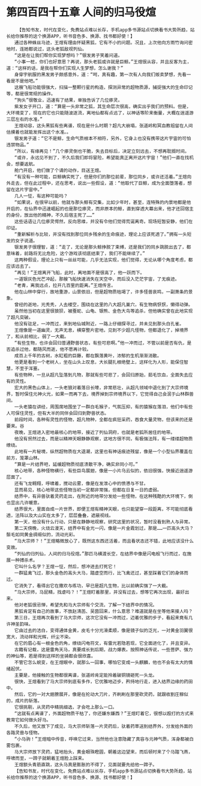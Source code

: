 # 第四百四十五章 人间的归马役煊
        【告知书友，时代在变化，免费站点难以长存，手机app多书源站点切换看书大势所趋，站长给你推荐的这个换源APP，听书音色多、换源、找书都好使！】
       通过各种蛛丝马迹，王煊有理由怀疑黑狐，它有不小的问题。况且，上次他向方雨竹询问密地时，连她都说过，这头老狐敌视列仙。
       “这是在让我们帮你实现梦想吗？”银发男子笑着问道。
       “小事一桩，你们也好意思？再说，那头老狐或许就是巨鲸。”王煊很从容，并且反客为主，道：“这样的话，是我在帮你们实现人生梦想，怎么谢我？”
       身穿宇航服的黑发男子颇感意外，道：“呵，真有趣，第一次有人向我们贩卖梦想，先看一看是不是他吧。”
       这艘飞船功能很强大，扫描一整颗行星的构造，探测异常的超物质源，捕捉强大的生命印记等，都是很常规的操作。
       “狗头”很敬业，迅速有了结果，单独告诉了几位瘆灵。
       紫发女子开口，道：“算是一头非常之狐，其生命层次很高，确实出乎我们的预料。但是，大环境变了，现在的它也只能随波逐流，离地仙都有点远了，以神话等阶来衡量，大概在逍遥游三层左右的水准。”
       王煊动容，这头黑狐有些离谱，现在是什么时期？超凡大崩塌，张道岭和冥血教祖留在人间估摸着也就能发挥出这个水准。。
       银发男子道：“它不是鲸，生命气质根本不相符，另外，它身上也没有携带这片宇宙的可怕违禁物品。”
       “所以，有缘再见！”几个瘆灵倒也干脆，失去目标后，决定立刻远去，不想再耽搁时间。
       “或许，永远见不到了，不久后我们即将冒险，希望能真正离开这片宇宙！”他们一直在找机会，想要返航。
       舱门开启，他们做了个请的动作，目送王煊。
       “有没有一种可能，巨鲸确实死了，但是你们的那位前辈，那位同乡，或许还活着。”王煊向外走去，但在此过程中，还在思考，说出一些假设，道：“他取代了巨鲸，成为全面堕落者，想留在这片宇宙中。”
       几人一怔，有这种可能吗？
       “如果说，在很早以前，他就与那头鲸有交集，比如少年时，甚至，连特殊的内景地都是他开启的，在仙界中迅速崛起的也是那位瘆灵，而非原本的鲸，直到穿透大幕出来，他才还回宿主的身份，放出他的精神，不久后宿主死了……”
       这些话语让几位瘆灵愕然，反向思维，并没有令他们觉得荒诞离奇。现场短暂安静，他们在印证。
       “重新解析与比较，并没有找到那位同乡残余的生命痕迹，理论上应该死透了。”拥有一头短发的女子说道。
       银发男子很理智，道：“走了，无论是那头鲸挣脱了束缚，还是我们的同乡跳脱出去了，都意味着，前路将无比危险，这个游戏该彻底结束了，我们不能继续了。”
       这两种假设，理论上只有一丝丝可能，几乎无法实现，他们觉得，无论从哪个角度考虑，都应该远去了。
       “再见！”王煊离开飞船，此时，离地面不是很高了，他一跃而下。
       一道银灰色光芒冲起，那艘飞船快速消失在天空中，而后没入茫茫宇宙，了无痕迹。
       “老青，离我远点，拉开几百里的距离。”王煊传言。
       他在山林中穿行，故地重游，山景依旧，但是超物质枯竭了，许多怪兽哀鸣，一副萧条的景象。
       曾经的逝地，光秃秃，人去楼空，围绕在这里的八大超凡巢穴，有生物病恹恹，懒得动弹。
       虽然他当初在这里很狼狈，被蚕蛇、山龟、银熊、金色大鸟等追杀，但他确实曾在此地实现了超凡突破。
       他没有驻足，一冲而过，来到地仙城附近，一路上仔细探寻过，并未见到那头白孔雀。
       王煊像是一道幽灵，无声无息，横穿整片密地，见到不少超凡怪物，但都退化了，掉境界了，和从前相比，弱了一大截。
       “有些生物，也许会回归普通野兽状态，有些可悲啊。”他一冲而过，不管以前是否有仇，是否追杀过他，都随风而逝，他不愿再计较。
       成百上千年的古树，水缸粗的巨藤，都在飘落黄叶，浓郁的生机渐渐消散。
       他更是看到一个老树人，坐在山头上叹息，大长腿扎根绝壁上，这样化为人形，能保住智慧，不至于浑噩。
       有些物种，一旦从超凡坠落到凡物，那就有些可悲了，会回归原始，茹毛饮血，全面失去应有的灵性。
       宏大的黑色山体上，一头老狼对着落日长嚎，非常悲壮，从超凡领域中退化到了大宗师境界，暂时保住元神火光，如果一而再下去，境界掉到宗师境界以下，它觉得自己会泯于山林群兽间。
       一头老猿在讲经，周围席地围坐了一群白毛猴子，气氛压抑，有的猿猴在落泪，他们中有些人可保住灵性，但有大半的同伴会回归到野兽状态。
       前段时间，各种有灵性的怪物，超凡物种，全都在疯狂采药，吞食大量灵物，但该来的还是要来。谷
       夜晚，王煊进入密地最核心的地带，接近了列仙洞府，也就是老狐所居住的地带。
       他没有贸然过去，而是以精神天眼静静观察，这地方很不同，有极强法阵，有一缕缕超物质缭绕。
       此地有一片秘境，纵然超物质在大退潮，这里也有神话痕迹残留，像是一个小型仙界覆盖在前方，笼罩山林。
       “算是一片结界吧，延缓超物质彻底溃散干净，确实非同小可。”
       核心地带，各种怪物横行，有些巨鸟展翅，像是一小片乌云似的，依旧很强，快接近逍遥游层面了。
       还有飞龙翱翔，呼啸着，搅动云雾，像是在发泄心中的愤懑与不甘。
       显而易见，核心地带这些怪物当初一定都非常强，但都在日复一日的虚弱。
       结界中，有异兽驮着灵药走出，在附近的地带分发给一些怪物，在这种残酷的大环境下，倒也显出几许暖意。
       结界很大，里面自成一片世界，即便王煊有精神天眼，也只能望穿一段距离，不可能彻底看透，法阵以及大山实在太多了，层层叠叠，遮蔽视线。
       第一天，他没有什么行动，只是在静静地观察，研究这里的状况，暂时没看到熟人与异常。
       第二天傍晚，火烧云漫天，结界中有金光一闪，像是一片金霞划过，那是……一匹高头大马？鬃毛如同黄金绸缎似的，流动光彩。
       “马大宗师？！”王煊略微放心了，既然这东西还活着，而且看状态还不错，此地应该没什么变故。
       “列仙的归列仙，人间的归马役煊。”那匹马横渡长空，在结界中像是闪电般飞行而过，在施展一种搏杀术。
       它叫什么名字？王煊一怔，然后，想冲进去打死它！
       一群猛禽飞过，那头金色的高头大马，踏虚空而行，比飞禽还过，甚至踩着它们的身体而过。
       它消失了，看得出它在撒欢与练功，早已是超凡生物，比以前确实强了一大截。
       “马大宗师，马屁精，找虐吗？！”王煊盯着那里，并没有过去，想等它再次出现，最好出来。
       他对老狐很忌惮，希望先和马大宗师有个交流，了解一下结界中的情况。
       黑狐肯定有自己的故事，不放赵清菡、吴茵回来，什么意思？难道就是在坐等他来接人吗？
       第三日，王煊再次看到了马大宗师，这次它没有一冲而过，迈着优雅的步子，看起来竟有几许神圣韵味。
       它由过去的洁白，变得通体金黄，皮毛十分光滑柔顺，像是镜子似的泛光，一对黄金羽翼很宽大，流动祥和光辉，纤尘不染。
       在它的眉心有一根金色的角，缭绕闪电符文，有雷光若隐若现，它全面进化了，并且变异。
       古籍有记载，这是雷角天马，真要成长到后期，战力爆表。按照神话传说，一些菩萨、强力的神仙等，若是得到这样的坐骑都会很欣喜。
       不管它怎么蜕变，在王煊眼中，就那么一回事，哪怕它变成一头麒麟，他也不会有太大的情绪起伏。
       主要是，他接触的生物都很离谱，张道岭肯定能拎着破铜镜砸死一头龙。
       很快，王煊看到了马大宗师到底有多作，它优雅地迈步，矜持地行走，进入结界边缘的药田中。
       然后，它的一对大翅膀展开，像是在抡动大刀片，齐刷刷在那里砍灵药，就跟收割庄稼似的，成片的斩落。
       它很挑剔，从灵药中精挑细选，才会吃上那么一口。
       “这就有点离谱了，外面超物质干枯了，你还嫌东嫌西？”王煊盯着它，很想以殴打的方式来教育它如何做头好马。
       不久后，他又放下了成见，马大宗师斩落一片灵药后，驮着药草送到结界外，分发给外面的各路灵兽与怪物。
       “小马驹！”王煊暗中传音，呼唤它过来，当然他也注意隐藏了真容与元神气质，浑身都被白雾包裹。
       马大宗师放下灵药，猛地抬头，黄金眼珠瞪圆，朝着这边望来，而后顿时来了个马踏飞燕，呼啸而至，一蹄子就朝着王煊脸上踩来。
       王煊额头青筋直跳，这头马真是膨胀的不得了，见面就要先给他一蹄子。
       【告知书友，时代在变化，免费站点难以长存，手机app多书源站点切换看书大势所趋，站长给你推荐的这个换源APP，听书音色多、换源、找书都好使！】